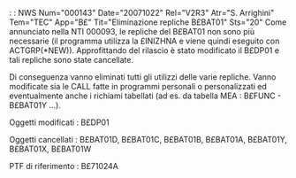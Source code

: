  :  : NWS Num="000143" Date="20071022" Rel="V2R3" Atr="S. Arrighini" Tem="TEC" App="B£" Tit="Eliminazione repliche B£BAT01" Sts="20"
Come annunciato nella NTI 000093, le repliche del B£BAT01 non sono più necessarie (il programma utilizza la £INIZHNA e viene quindi eseguito con ACTGRP(\*NEW)).
Approfittando del rilascio è stato modificato il B£DP01 e tali repliche sono state cancellate.

Di conseguenza vanno eliminati tutti gli utilizzi delle varie repliche.
Vanno modificate sia le CALL fatte in programmi personali o personalizzati ed eventualmente anche i
richiami tabellati (ad es. da tabella MEA :  B£FUNC - B£BAT01Y ...).

Oggetti modificati : 
B£DP01

Oggetti cancellati : 
B£BAT01D, B£BAT01C, B£BAT01B, B£BAT01A, B£BAT01Y, B£BAT01X, B£BAT01W

PTF di riferimento :  B£71024A

